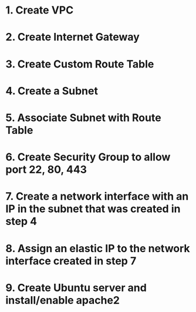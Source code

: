 # 1. Create VPC
# 2. Create Internet Gateway
# 3. Create Custom Route Table
# 4. Create a Subnet
# 5. Associate Subnet with Route Table
# 6. Create Security Group to allow port 22, 80, 443
# 7. Create a network interface with an IP in the subnet that was created in step 4
# 8. Assign an elastic IP to the network interface created in step 7
# 9. Create Ubuntu server and install/enable apache2
